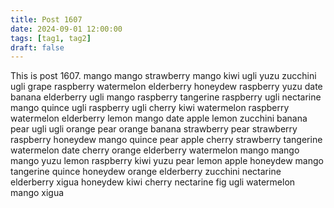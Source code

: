 ```yaml
---
title: Post 1607
date: 2024-09-01 12:00:00
tags: [tag1, tag2]
draft: false
---
```

This is post 1607.
mango
mango
strawberry
mango
kiwi
ugli
yuzu
zucchini
ugli
grape
raspberry
watermelon
elderberry
honeydew
raspberry
yuzu
date
banana
elderberry
ugli
mango
raspberry
tangerine
raspberry
ugli
nectarine
mango
quince
ugli
raspberry
ugli
cherry
kiwi
watermelon
raspberry
watermelon
elderberry
lemon
mango
date
apple
lemon
zucchini
banana
pear
ugli
ugli
orange
pear
orange
banana
strawberry
pear
strawberry
raspberry
honeydew
mango
quince
pear
apple
cherry
strawberry
tangerine
watermelon
date
cherry
orange
elderberry
watermelon
mango
mango
mango
yuzu
lemon
raspberry
kiwi
yuzu
pear
lemon
apple
honeydew
mango
tangerine
quince
honeydew
orange
elderberry
zucchini
nectarine
elderberry
xigua
honeydew
kiwi
cherry
nectarine
fig
ugli
watermelon
mango
xigua
